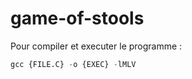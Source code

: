 # game-of-stools

Pour compiler et executer le programme : 
``` py
gcc {FILE.C} -o {EXEC} -lMLV
```

